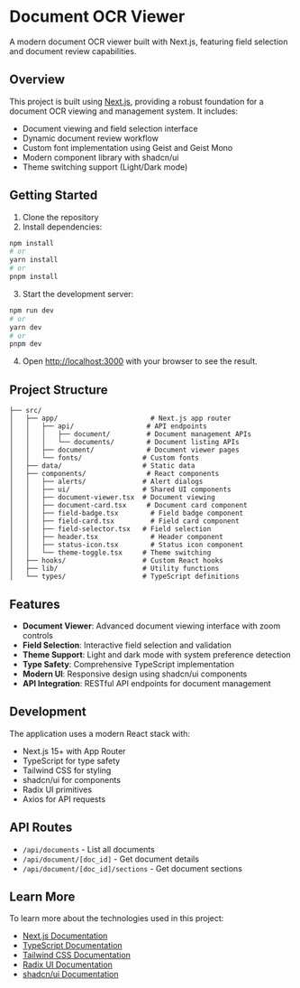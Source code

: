 # Document OCR Viewer

A modern document OCR viewer built with Next.js, featuring field selection and document review capabilities.

## Overview

This project is built using [Next.js](https://nextjs.org), providing a robust foundation for a document OCR viewing and management system. It includes:

- Document viewing and field selection interface
- Dynamic document review workflow
- Custom font implementation using Geist and Geist Mono
- Modern component library with shadcn/ui
- Theme switching support (Light/Dark mode)

## Getting Started

1. Clone the repository
2. Install dependencies:

```bash
npm install
# or
yarn install
# or
pnpm install
```

3. Start the development server:

```bash
npm run dev
# or
yarn dev
# or
pnpm dev
```

4. Open [http://localhost:3000](http://localhost:3000) with your browser to see the result.

## Project Structure

```
├── src/
│   ├── app/                       # Next.js app router
│   │   ├── api/                  # API endpoints
│   │   │   ├── document/         # Document management APIs
│   │   │   └── documents/        # Document listing APIs
│   │   ├── document/             # Document viewer pages
│   │   └── fonts/               # Custom fonts
│   ├── data/                    # Static data
│   ├── components/               # React components
│   │   ├── alerts/              # Alert dialogs
│   │   ├── ui/                  # Shared UI components
│   │   ├── document-viewer.tsx  # Document viewing
│   │   ├── document-card.tsx     # Document card component
│   │   ├── field-badge.tsx        # Field badge component
│   │   ├── field-card.tsx         # Field card component
│   │   ├── field-selector.tsx   # Field selection
│   │   ├── header.tsx             # Header component
│   │   ├── status-icon.tsx        # Status icon component
│   │   └── theme-toggle.tsx     # Theme switching
│   ├── hooks/                   # Custom React hooks
│   ├── lib/                     # Utility functions
│   └── types/                   # TypeScript definitions
```

## Features

- **Document Viewer**: Advanced document viewing interface with zoom controls
- **Field Selection**: Interactive field selection and validation
- **Theme Support**: Light and dark mode with system preference detection
- **Type Safety**: Comprehensive TypeScript implementation
- **Modern UI**: Responsive design using shadcn/ui components
- **API Integration**: RESTful API endpoints for document management

## Development

The application uses a modern React stack with:

- Next.js 15+ with App Router
- TypeScript for type safety
- Tailwind CSS for styling
- shadcn/ui for components
- Radix UI primitives
- Axios for API requests

## API Routes

- `/api/documents` - List all documents
- `/api/document/[doc_id]` - Get document details
- `/api/document/[doc_id]/sections` - Get document sections

## Learn More

To learn more about the technologies used in this project:

- [Next.js Documentation](https://nextjs.org/docs)
- [TypeScript Documentation](https://www.typescriptlang.org/docs/)
- [Tailwind CSS Documentation](https://tailwindcss.com/docs)
- [Radix UI Documentation](https://www.radix-ui.com/docs/primitives)
- [shadcn/ui Documentation](https://ui.shadcn.com/docs)
